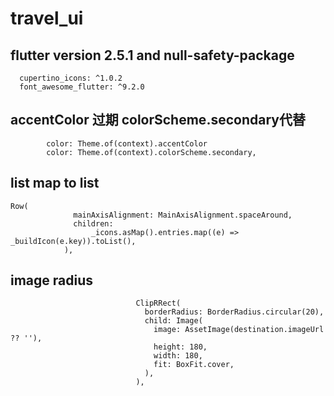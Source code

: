 # travel_ui

## flutter version 2.5.1  and  null-safety-package
```
  cupertino_icons: ^1.0.2
  font_awesome_flutter: ^9.2.0
```

## accentColor 过期 colorScheme.secondary代替

```
        color: Theme.of(context).accentColor
        color: Theme.of(context).colorScheme.secondary,
```
        
## list<IconData> map to list<Icon>
```
Row(
              mainAxisAlignment: MainAxisAlignment.spaceAround,
              children:
                  _icons.asMap().entries.map((e) => _buildIcon(e.key)).toList(),
            ),

```

## image radius

```
                            ClipRRect(
                              borderRadius: BorderRadius.circular(20),
                              child: Image(
                                image: AssetImage(destination.imageUrl ?? ''),
                                height: 180,
                                width: 180,
                                fit: BoxFit.cover,
                              ),
                            ),


```

